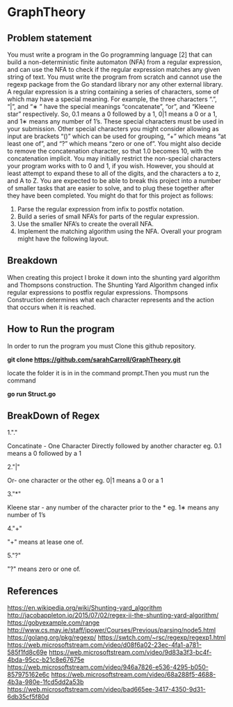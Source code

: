 # GraphTheory

## Problem statement

You must write a program in the Go programming language [2] that can
build a non-deterministic finite automaton (NFA) from a regular expression,
and can use the NFA to check if the regular expression matches any given
string of text. You must write the program from scratch and cannot use the
regexp package from the Go standard library nor any other external library.
A regular expression is a string containing a series of characters, some
of which may have a special meaning. For example, the three characters
“.”, “|”, and “∗
” have the special meanings “concatenate”, “or”, and “Kleene
star” respectively. So, 0.1 means a 0 followed by a 1, 0|1 means a 0 or a 1,
and 1∗ means any number of 1’s. These special characters must be used in
your submission.
Other special characters you might consider allowing as input are brackets
“()” which can be used for grouping, “+” which means “at least one of”, and
“?” which means “zero or one of”. You might also decide to remove the
concatenation character, so that 1.0 becomes 10, with the concatenation
implicit.
You may initially restrict the non-special characters your program works
with to 0 and 1, if you wish. However, you should at least attempt to expand
these to all of the digits, and the characters a to z, and A to Z.
You are expected to be able to break this project into a number of smaller
tasks that are easier to solve, and to plug these together after they have been
completed. You might do that for this project as follows:
1. Parse the regular expression from infix to postfix notation.
2. Build a series of small NFA’s for parts of the regular expression.
3. Use the smaller NFA’s to create the overall NFA.
4. Implement the matching algorithm using the NFA.
Overall your program might have the following layout.

## Breakdown
When creating this project I broke it down into the shunting yard algorithm and
Thompsons construction. The Shunting Yard Algorithm changed infix regular expressions 
to postfix regular expressions. Thompsons Construction determines what each character
represents and the action that occurs when it is reached.

## How to Run the program
In order to run the program you must Clone this github repository.

**git clone https://github.com/sarahCarroll/GraphTheory.git**

locate the folder it is in in the command prompt.Then you must run the command 

**go run Struct.go**

## BreakDown of Regex
1."."
  
  Concatinate - One Character Directly followed by another character eg. 0.1 means a 0 followed by a 1
  
2."|"

  Or- one character or the other eg.  0|1 means a 0 or a 1
 
3."*"

  Kleene star - any number of the character prior to the * eg. 1∗ means any number of 1’s
  
4."+"

  "+" means at lease one of.
  
5."?"
 
  "?" means zero or one of.

## References
https://en.wikipedia.org/wiki/Shunting-yard_algorithm
http://jacobappleton.io/2015/07/02/regex-ii-the-shunting-yard-algorithm/
https://gobyexample.com/range
http://www.cs.may.ie/staff/jpower/Courses/Previous/parsing/node5.html
https://golang.org/pkg/regexp/
https://swtch.com/~rsc/regexp/regexp1.html
https://web.microsoftstream.com/video/d08f6a02-23ec-4fa1-a781-585f1fd8c69e
https://web.microsoftstream.com/video/9d83a3f3-bc4f-4bda-95cc-b21c8e67675e
https://web.microsoftstream.com/video/946a7826-e536-4295-b050-857975162e6c
https://web.microsoftstream.com/video/68a288f5-4688-4b3a-980e-1fcd5dd2a53b
https://web.microsoftstream.com/video/bad665ee-3417-4350-9d31-6db35cf5f80d
